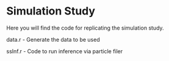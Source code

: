 # Simulation Study
Here you will find the code for replicating the simulation study.

data.r - Generate the data to be used 

ssInf.r - Code to run inference via particle filer
